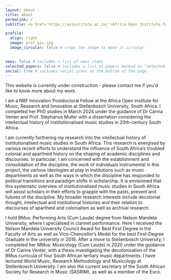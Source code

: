 ```yaml
---
layout: about
title: about
permalink: /
subtitle: <a href='https://aoinstitute.ac.za/'>Africa Open Institute for Music, Research and Innovation</a> Stellenbosch, South Africa

profile:
  align: right
  image: prof_pic.jpg
  image_circular: false # crops the image to make it circular
  

news: false # includes a list of news items
selected_papers: false # includes a list of papers marked as "selected={true}"
social: true # includes social icons at the bottom of the page
---
```


This website is currently under construction - please contact me if you'd like to know more about my work.

I am a NRF Innovation Postdoctoral Fellow at the Africa Open Institute for Music, Research and Innovation at Stellenbosch University, South Africa. I completed her PhD studies in March 2024 under the guidance of Dr Carina Venter and Prof. Stephanus Muller with a dissertation considering the intellectual history of institutionalised music studies in 20th-century South Africa.  

I am currently furthering my research into the intellectual history of institutionalised music studies in South Africa. This research is energised by various recent efforts to understand the influence of South Africa’s troubled colonial and apartheid history on the shaping of academic disciplines and discourses. In particular, I am concerned with the establishment and consolidation of the discipline, the work of individuals instrumental in this project, the various ideologies at play in institutions such as music departments as well as the ways in which the discipline has responded to political transitions and paradigm shifts in scholarship. It is envisioned that this systematic overview of institutionalised music studies in South Africa will assist scholars in their efforts to grapple with the pasts, present and futures of the discipline. My broader research interests include decolonial thought, intellectual and institutional histories and their relation to discourses of apartheid and colonialism as well as archival research. 

I hold BMus: Performing Arts (Cum Laude) degree from Nelson Mandela University, where I specialised in clarinet performance. Here I received the Nelson Mandela University Council Award for Best First Degree in the Faculty of Arts as well as Vice-Chancellor’s Medal for the best First-Degree Graduate in the university in 2019. After a move to Stellenbosch University, I completed her MMus: Musicology (Cum Laude) in 2020 under the guidance of Dr Carina Venter, with a thesis investigating the decolonisation of the BMus curricula of four South African tertiary music departments. I have lectured World Music, Research Methodology and Musicology at Stellenbosch University. I am also the current secretary of the South African Society for Research in Music (SASRIM), as well as a member of the Exco. 


